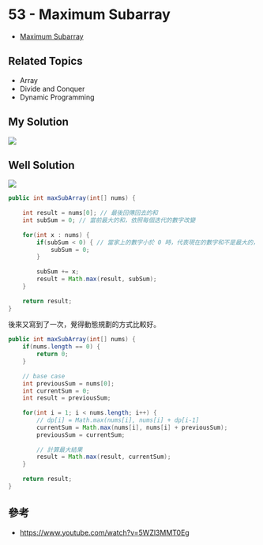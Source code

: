# 53 - Maximum Subarray

* [Maximum Subarray](https://leetcode.com/problems/maximum-subarray/)

## Related Topics
* Array
* Divide and Conquer
* Dynamic Programming

## My Solution
![](/images/LeetCode/53-1.png)

## Well Solution

![](/images/LeetCode/53-2.png)

```java
public int maxSubArray(int[] nums) {
        
    int result = nums[0]; // 最後回傳回去的和
    int subSum = 0; // 當前最大的和，依照每個迭代的數字改變
    
    for(int x : nums) {
        if(subSum < 0) { // 當家上的數字小於 0 時，代表現在的數字和不是最大的，所以歸零重新計算
            subSum = 0;
        }
        
        subSum += x;
        result = Math.max(result, subSum);
    }
    
    return result;
}
```

後來又寫到了一次，覺得動態規劃的方式比較好。
```java
public int maxSubArray(int[] nums) {
    if(nums.length == 0) {
        return 0;
    }
    
    // base case
    int previousSum = nums[0];
    int currentSum = 0;
    int result = previousSum;
    
    for(int i = 1; i < nums.length; i++) {
        // dp[i] = Math.max(nums[i], nums[i] + dp[i-1]
        currentSum = Math.max(nums[i], nums[i] + previousSum);
        previousSum = currentSum;
        
        // 計算最大結果
        result = Math.max(result, currentSum);
    }
    
    return result;
}
```

## 參考
* https://www.youtube.com/watch?v=5WZl3MMT0Eg